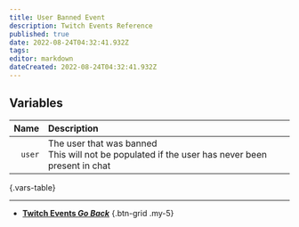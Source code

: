 ```yaml
---
title: User Banned Event
description: Twitch Events Reference
published: true
date: 2022-08-24T04:32:41.932Z
tags: 
editor: markdown
dateCreated: 2022-08-24T04:32:41.932Z
---
```


## Variables
Name | Description
----:|:------------
`user` | The user that was banned <br> This will not be populated if the user has never been present in chat
{.vars-table}

---

- [<i class="mdi mdi-chevron-left"></i>**Twitch Events *Go Back***](/en/Platforms/Twitch/Events)
{.btn-grid .my-5}